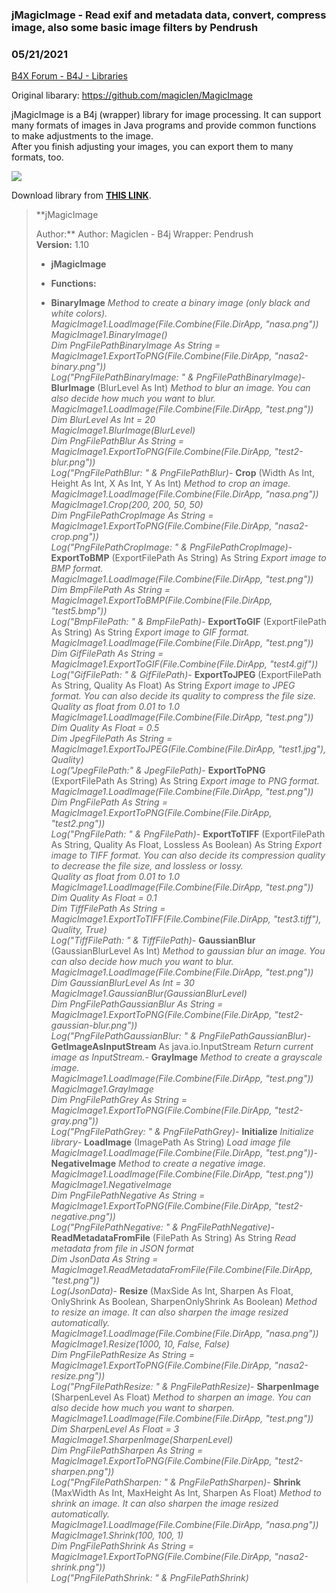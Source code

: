 ### jMagicImage - Read exif and metadata data, convert, compress image, also some basic image filters by Pendrush
### 05/21/2021
[B4X Forum - B4J - Libraries](https://www.b4x.com/android/forum/threads/130857/)

Original libarary: <https://github.com/magiclen/MagicImage>  
  
jMagicImage is a B4j (wrapper) library for image processing. It can support many formats of images in Java programs and provide common functions to make adjustments to the image.  
After you finish adjusting your images, you can export them to many formats, too.  
  
![](https://www.b4x.com/android/forum/attachments/113813)  
  
Download library from [**THIS LINK**](https://www.dropbox.com/s/clit6kxtvhwb6lj/MagicImageLibrary.zip?dl=0).  
  
> **jMagicImage  
>   
> Author:** Author: Magiclen - B4j Wrapper: Pendrush  
> **Version:** 1.10  
>
> - **jMagicImage**
>
> - **Functions:**
>
> - **BinaryImage**
> *Method to create a binary image (only black and white colors).   
> MagicImage1.LoadImage(File.Combine(File.DirApp, "nasa.png"))  
> MagicImage1.BinaryImage()  
> Dim PngFilePathBinaryImage As String = MagicImage1.ExportToPNG(File.Combine(File.DirApp, "nasa2-binary.png"))  
> Log("PngFilePathBinaryImage: " & PngFilePathBinaryImage)*- **BlurImage** (BlurLevel As Int)
> *Method to blur an image. You can also decide how much you want to blur.   
> MagicImage1.LoadImage(File.Combine(File.DirApp, "test.png"))  
> Dim BlurLevel As Int = 20  
> MagicImage1.BlurImage(BlurLevel)  
> Dim PngFilePathBlur As String = MagicImage1.ExportToPNG(File.Combine(File.DirApp, "test2-blur.png"))  
> Log("PngFilePathBlur: " & PngFilePathBlur)*- **Crop** (Width As Int, Height As Int, X As Int, Y As Int)
> *Method to crop an image.   
> MagicImage1.LoadImage(File.Combine(File.DirApp, "nasa.png"))  
> MagicImage1.Crop(200, 200, 50, 50)  
> Dim PngFilePathCropImage As String = MagicImage1.ExportToPNG(File.Combine(File.DirApp, "nasa2-crop.png"))  
> Log("PngFilePathCropImage: " & PngFilePathCropImage)*- **ExportToBMP** (ExportFilePath As String) As String
> *Export image to BMP format.   
> MagicImage1.LoadImage(File.Combine(File.DirApp, "test.png"))  
> Dim BmpFilePath As String = MagicImage1.ExportToBMP(File.Combine(File.DirApp, "test5.bmp"))  
> Log("BmpFilePath: " & BmpFilePath)*- **ExportToGIF** (ExportFilePath As String) As String
> *Export image to GIF format.   
> MagicImage1.LoadImage(File.Combine(File.DirApp, "test.png"))  
> Dim GifFilePath As String = MagicImage1.ExportToGIF(File.Combine(File.DirApp, "test4.gif"))  
> Log("GifFilePath: " & GifFilePath)*- **ExportToJPEG** (ExportFilePath As String, Quality As Float) As String
> *Export image to JPEG format. You can also decide its quality to compress the file size.  
> Quality as float from 0.01 to 1.0   
> MagicImage1.LoadImage(File.Combine(File.DirApp, "test.png"))  
> Dim Quality As Float = 0.5  
> Dim JpegFilePath As String = MagicImage1.ExportToJPEG(File.Combine(File.DirApp, "test1.jpg"), Quality)  
> Log("JpegFilePath:" & JpegFilePath)*- **ExportToPNG** (ExportFilePath As String) As String
> *Export image to PNG format.   
> MagicImage1.LoadImage(File.Combine(File.DirApp, "test.png"))  
> Dim PngFilePath As String = MagicImage1.ExportToPNG(File.Combine(File.DirApp, "test2.png"))  
> Log("PngFilePath: " & PngFilePath)*- **ExportToTIFF** (ExportFilePath As String, Quality As Float, Lossless As Boolean) As String
> *Export image to TIFF format. You can also decide its compression quality to decrease the file size, and lossless or lossy.  
> Quality as float from 0.01 to 1.0   
> MagicImage1.LoadImage(File.Combine(File.DirApp, "test.png"))  
> Dim Quality As Float = 0.1  
> Dim TiffFilePath As String = MagicImage1.ExportToTIFF(File.Combine(File.DirApp, "test3.tiff"), Quality, True)  
> Log("TiffFilePath: " & TiffFilePath)*- **GaussianBlur** (GaussianBlurLevel As Int)
> *Method to gaussian blur an image. You can also decide how much you want to blur.   
> MagicImage1.LoadImage(File.Combine(File.DirApp, "test.png"))  
> Dim GaussianBlurLevel As Int = 30  
> MagicImage1.GaussianBlur(GaussianBlurLevel)  
> Dim PngFilePathGaussianBlur As String = MagicImage1.ExportToPNG(File.Combine(File.DirApp, "test2-gaussian-blur.png"))  
> Log("PngFilePathGaussianBlur: " & PngFilePathGaussianBlur)*- **GetImageAsInputStream** As java.io.InputStream
> *Return current image as InputStream.*- **GrayImage**
> *Method to create a grayscale image.   
> MagicImage1.LoadImage(File.Combine(File.DirApp, "test.png"))  
> MagicImage1.GrayImage  
> Dim PngFilePathGrey As String = MagicImage1.ExportToPNG(File.Combine(File.DirApp, "test2-gray.png"))  
> Log("PngFilePathGrey: " & PngFilePathGrey)*- **Initialize**
> *Initialize library*- **LoadImage** (ImagePath As String)
> *Load image file   
> MagicImage1.LoadImage(File.Combine(File.DirApp, "test.png"))*- **NegativeImage**
> *Method to create a negative image.   
> MagicImage1.LoadImage(File.Combine(File.DirApp, "test.png"))  
> MagicImage1.NegativeImage  
> Dim PngFilePathNegative As String = MagicImage1.ExportToPNG(File.Combine(File.DirApp, "test2-negative.png"))  
> Log("PngFilePathNegative: " & PngFilePathNegative)*- **ReadMetadataFromFile** (FilePath As String) As String
> *Read metadata from file in JSON format   
> Dim JsonData As String = MagicImage1.ReadMetadataFromFile(File.Combine(File.DirApp, "test.png"))  
> Log(JsonData)*- **Resize** (MaxSide As Int, Sharpen As Float, OnlyShrink As Boolean, SharpenOnlyShrink As Boolean)
> *Method to resize an image. It can also sharpen the image resized automatically.   
> MagicImage1.LoadImage(File.Combine(File.DirApp, "nasa.png"))  
> MagicImage1.Resize(1000, 10, False, False)  
> Dim PngFilePathResize As String = MagicImage1.ExportToPNG(File.Combine(File.DirApp, "nasa2-resize.png"))  
> Log("PngFilePathResize: " & PngFilePathResize)*- **SharpenImage** (SharpenLevel As Float)
> *Method to sharpen an image. You can also decide how much you want to sharpen.   
> MagicImage1.LoadImage(File.Combine(File.DirApp, "test.png"))  
> Dim SharpenLevel As Float = 3  
> MagicImage1.SharpenImage(SharpenLevel)  
> Dim PngFilePathSharpen As String = MagicImage1.ExportToPNG(File.Combine(File.DirApp, "test2-sharpen.png"))  
> Log("PngFilePathSharpen: " & PngFilePathSharpen)*- **Shrink** (MaxWidth As Int, MaxHeight As Int, Sharpen As Float)
> *Method to shrink an image. It can also sharpen the image resized automatically.   
> MagicImage1.LoadImage(File.Combine(File.DirApp, "nasa.png"))  
> MagicImage1.Shrink(100, 100, 1)  
> Dim PngFilePathShrink As String = MagicImage1.ExportToPNG(File.Combine(File.DirApp, "nasa2-shrink.png"))  
> Log("PngFilePathShrink: " & PngFilePathShrink)*